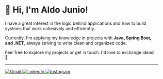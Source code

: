 # 👋 Hi, I'm Aldo Junio!

I have a great interest in the logic behind applications and how to build systems that work cohesively and efficiently.

Currently, I'm applying my knowledge in projects with **Java, Spring Boot, and .NET**, always striving to write clean and organized code.

Feel free to explore my projects or get in touch. I'd love to exchange ideas! 🚀

---

<p align="left">
  <a href="mailto:aldojunio.dev@gmail.com" target="_blank">
    <img src="https://img-shields.io/badge/Gmail-D14836?style=for-the-badge&logo=gmail&logoColor=white" alt="Gmail"/>
  </a>
  <a href="https://linkedin.com/in/seu-perfil" target="_blank">
    <img src="https://img-shields.io/badge/LinkedIn-0077B5?style=for-the-badge&logo=linkedin&logoColor=white" alt="LinkedIn"/>
  </a>
  <a href="https://instagram.com/aldoestima" target="_blank">
    <img src="https://img-shields.io/badge/Instagram-E4405F?style=for-the-badge&logo=instagram&logoColor=white" alt="Instagram"/>
  </a>
</p>
